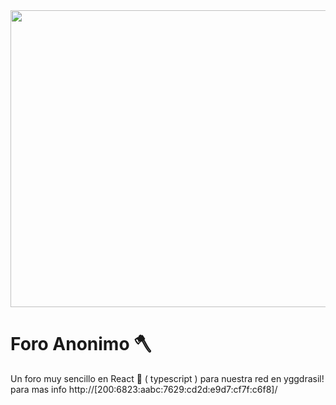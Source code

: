 <div align="center">
<img width="1200" height="475" alt="GHBanner" src="https://www.freepik.es/vector-gratis/misterioso-hombre-mafia-fumando-cigarrillo_7074311.htm#fromView=keyword&page=1&position=16&uuid=97c70803-d8a1-4d83-8cce-71bbdc235b54&query=Anonimato" />
</div>

# Foro Anonimo 🪓

Un foro muy sencillo en React 🚀 ( typescript ) para nuestra red en yggdrasil!
para mas info http://[200:6823:aabc:7629:cd2d:e9d7:cf7f:c6f8]/


